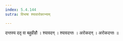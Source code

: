 ```yaml
---
index: 5.4.144
sutra: विभाषा श्यावारोकाभ्याम्

---
```

 दन्तस्य दतृ वा बहुव्रीहौ । श्यावदन् । श्यावदन्तः । अरोकदन् । अरोकदन्तः ॥